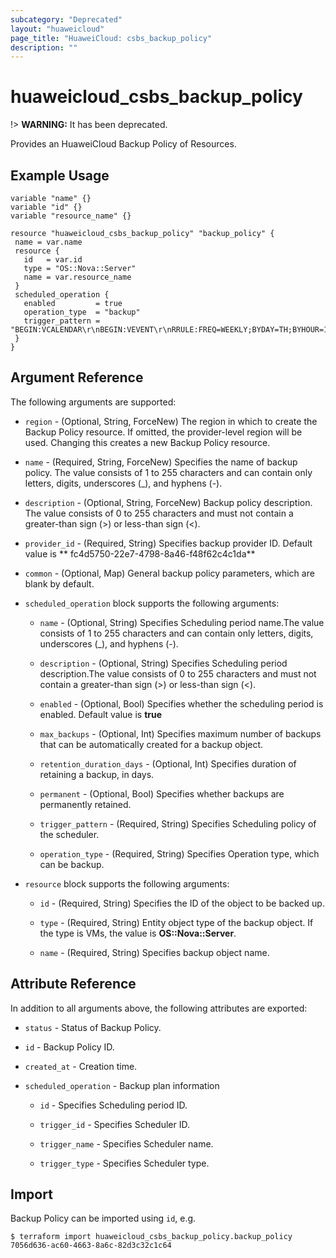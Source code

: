 ```yaml
---
subcategory: "Deprecated"
layout: "huaweicloud"
page_title: "HuaweiCloud: csbs_backup_policy"
description: ""
---
```


# huaweicloud_csbs_backup_policy

!> **WARNING:** It has been deprecated.

Provides an HuaweiCloud Backup Policy of Resources.

## Example Usage

 ```hcl
variable "name" {}
variable "id" {}
variable "resource_name" {}

resource "huaweicloud_csbs_backup_policy" "backup_policy" {
  name = var.name
  resource {
    id   = var.id
    type = "OS::Nova::Server"
    name = var.resource_name
  }
  scheduled_operation {
    enabled         = true
    operation_type  = "backup"
    trigger_pattern = "BEGIN:VCALENDAR\r\nBEGIN:VEVENT\r\nRRULE:FREQ=WEEKLY;BYDAY=TH;BYHOUR=12;BYMINUTE=27\r\nEND:VEVENT\r\nEND:VCALENDAR\r\n"
  }
}

 ```

## Argument Reference

The following arguments are supported:

* `region` - (Optional, String, ForceNew) The region in which to create the Backup Policy resource. If omitted, the
  provider-level region will be used. Changing this creates a new Backup Policy resource.

* `name` - (Required, String, ForceNew) Specifies the name of backup policy. The value consists of 1 to 255 characters
  and can contain only letters, digits, underscores (_), and hyphens (-).

* `description` - (Optional, String, ForceNew) Backup policy description. The value consists of 0 to 255 characters and
  must not contain a greater-than sign (>) or less-than sign (<).

* `provider_id` - (Required, String) Specifies backup provider ID. Default value is **
  fc4d5750-22e7-4798-8a46-f48f62c4c1da**

* `common` - (Optional, Map) General backup policy parameters, which are blank by default.

* `scheduled_operation` block supports the following arguments:

  + `name` - (Optional, String) Specifies Scheduling period name.The value consists of 1 to 255 characters and can
    contain only letters, digits, underscores (_), and hyphens (-).

  + `description` - (Optional, String) Specifies Scheduling period description.The value consists of 0 to 255
    characters and must not contain a greater-than sign (>) or less-than sign (<).

  + `enabled` - (Optional, Bool) Specifies whether the scheduling period is enabled. Default value is **true**

  + `max_backups` - (Optional, Int) Specifies maximum number of backups that can be automatically created for a backup
    object.

  + `retention_duration_days` - (Optional, Int) Specifies duration of retaining a backup, in days.

  + `permanent` - (Optional, Bool) Specifies whether backups are permanently retained.

  + `trigger_pattern` - (Required, String) Specifies Scheduling policy of the scheduler.

  + `operation_type` - (Required, String) Specifies Operation type, which can be backup.

* `resource` block supports the following arguments:

  + `id` - (Required, String) Specifies the ID of the object to be backed up.

  + `type` - (Required, String) Entity object type of the backup object. If the type is VMs, the value is
    **OS::Nova::Server**.

  + `name` - (Required, String) Specifies backup object name.

## Attribute Reference

In addition to all arguments above, the following attributes are exported:

* `status` - Status of Backup Policy.

* `id` - Backup Policy ID.

* `created_at` - Creation time.

* `scheduled_operation` - Backup plan information

  + `id` - Specifies Scheduling period ID.

  + `trigger_id` - Specifies Scheduler ID.

  + `trigger_name` - Specifies Scheduler name.

  + `trigger_type` - Specifies Scheduler type.

## Import

Backup Policy can be imported using  `id`, e.g.

```
$ terraform import huaweicloud_csbs_backup_policy.backup_policy 7056d636-ac60-4663-8a6c-82d3c32c1c64
```
